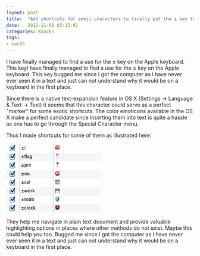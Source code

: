 ```yaml
---
layout: post
title:  "Add shortcuts for emoji characters to finally put the ± key to use"
date:   2012-11-08 03:13:01
categories: Knacks
tags:
- macOS
---
```


I have finally managed to find a use for the ± key on the Apple keyboard. This keyI have finally managed to find a use for the ± key on the Apple keyboard. This key bugged me since I got the computer as I have never ever seen it in a text and just can not understand why it would be on a keyboard in the first place.

Since there is a native text-expansion feature in OS X (Settings → Language
& Text → Text) it seems that this character could serve as a perfect
"marker" for some exotic shortcuts. The color emoticons available in the OS X
make a perfect candidate since inserting them into text is quite a hassle as
one has to go through the Special Character menu.

Thus I made shortcuts for some of them as illustrated here:

![img-emoji-shortcuts]

[img-emoji-shortcuts]: /images/emoji-shortcuts.png "Emoji shortcut examples"

They help me navigate in plain text document and provide valuable highlighting
options in places where other methods do not exist. Maybe this could help you
too. Bugged me since I got the computer as I have never ever seen it in a text
and just can not understand why it would be on a keyboard in the first place.

